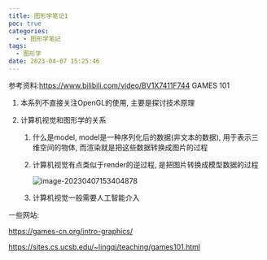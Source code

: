 ```yaml
---
title: 图形学笔记1
poc: true
categories:
  - - 图形学笔记
tags:
  - 图形学
date: 2023-04-07 15:25:46
---
```


参考资料:https://www.bilibili.com/video/BV1X7411F744 GAMES 101

1. 本系列不直接关注OpenGL的使用, 主要是探讨技术原理

2. 计算机视觉和图形学的关系

   1. 什么是model, model是一种序列化后的数据(非文本的数据), 用于表示三维空间的物体, 而渲染就是把这些数据转换成图片的过程

   2. 计算机视觉有点类似于render的逆过程, 是把图片转换成模型数据的过程

      ![image-20230407153404878](https://raw.githubusercontent.com/Valkierja/ALLPIC/main/img/202304071534909.png)

   3. 计算机视觉一般需要人工智能介入
   
   



一些网站:

https://games-cn.org/intro-graphics/

https://sites.cs.ucsb.edu/~lingqi/teaching/games101.html
